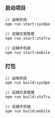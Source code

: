 ### 启动项目

```
// 运维系统
npm run start:sysOpe
```

```
// 店铺交易管理
npm run start:stoTra
```

```
// 店铺手机端
npm run start:mobile
```

### 打包

```
// 运维系统
npm run build:sysOpe
```

```
// 店铺交易管理
npm run build:stoTra
```

```
// 店铺手机端
npm run build:mobile
```
